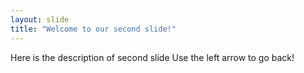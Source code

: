 ```yaml
---
layout: slide
title: "Welcome to our second slide!"
---
```

Here is the description of second slide
Use the left arrow to go back!
